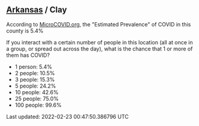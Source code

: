 
## [Arkansas](/united-states/arkansas) / Clay

According to [MicroCOVID.org](http://microcovid.org),
the "Estimated Prevalence" of COVID in this county is 5.4%

If you interact with a certain number of people in this location
(all at once in a group, or spread out across the day), what is the chance that
1 or more of them has COVID?

- 1 person: 5.4%
- 2 people: 10.5%
- 3 people: 15.3%
- 5 people: 24.2%
- 10 people: 42.6%
- 25 people: 75.0%
- 100 people: 99.6%

Last updated: 2022-02-23 00:47:50.386796 UTC
